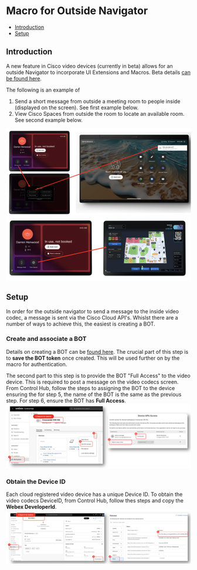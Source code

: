 # Macro for Outside Navigator
* [Introduction](https://github.com/dhenwood/Macro-for-Outside-Nav#introduction)
* [Setup](https://github.com/dhenwood/Macro-for-Outside-Nav#setup)


## Introduction
A new feature in Cisco video devices (currently in beta) allows for an outside Navigator to incorporate UI Extensions and Macros. Beta details [can be found here](https://gobeta.webex.com/project/feature/item.html?cap=115ca7c0-65ba-4f05-966c-81d02e884c9f&artid=7dae6035-ef0a-4d48-aaf1-c8e618325810).

The following is an example of
1. Send a short message from outside a meeting room to people inside (displayed on the screen). See first example below.
2. View Cisco Spaces from outside the room to locate an available room. See second example below.

![example](https://github.com/dhenwood/Macro-for-Outside-Nav/blob/main/Send%20Message%20Example.png)
![example](https://github.com/dhenwood/Macro-for-Outside-Nav/blob/main/View%20Spaces%20Example.png)

## Setup
In order for the outside navigator to send a message to the inside video codec, a message is sent via the Cisco Cloud API's. Whislst there are a number of ways to achieve this, the easiest is creating a BOT.

### Create and associate a BOT
Details on creating a BOT can be [found here](https://developer.webex.com/messaging/docs/bots). The crucial part of this step is to **save the BOT token** once created. This will be used further on by the macro for authentication.

The second part to this step is to provide the BOT "Full Access" to the video device. This is required to post a message on the video codecs screen. From Control Hub, follow the steps to assigning the BOT to the device ensuring the for step 5, the name of the BOT is the same as the previous step. For step 6, ensure the BOT has **Full Access**. 
![example](https://github.com/dhenwood/Macro-for-Outside-Nav/blob/main/Associate%20BOT%20Example.png)

### Obtain the Device ID
Each cloud registered video device has a unique Device ID. To obtain the video codecs DeviceID, from Control Hub, follow thes steps and copy the **Webex DeveloperId**.
![example](https://github.com/dhenwood/Macro-for-Outside-Nav/blob/main/Obtian%20DeviceId%20Example.png)

